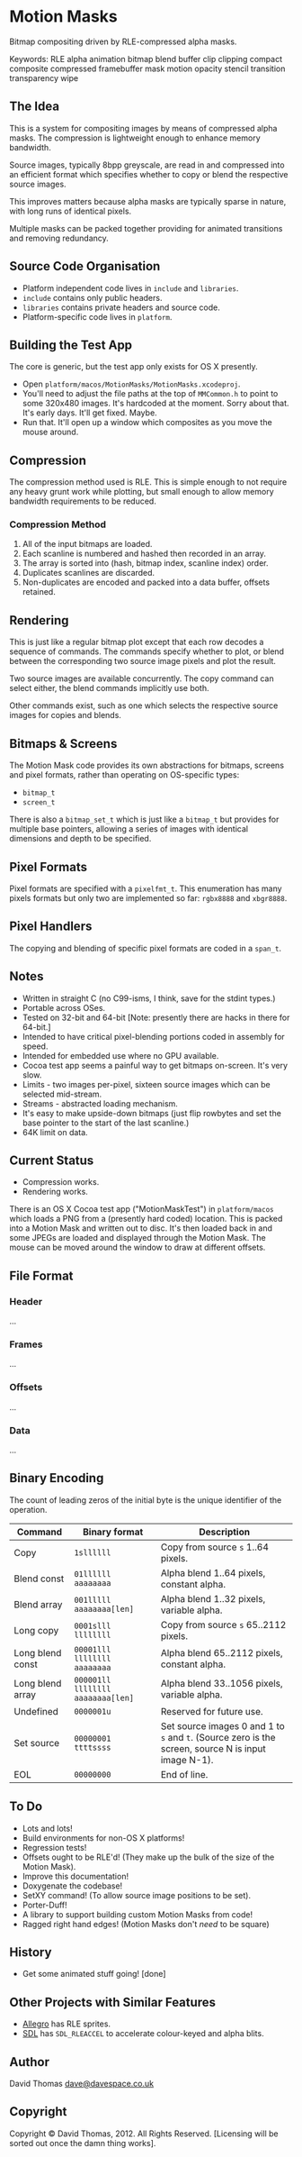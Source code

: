 Motion Masks
============

Bitmap compositing driven by RLE-compressed alpha masks.

Keywords: RLE alpha animation bitmap blend buffer clip clipping compact composite compressed framebuffer mask motion opacity stencil transition transparency wipe

The Idea
--------

This is a system for compositing images by means of compressed alpha masks. The compression is lightweight enough to enhance memory bandwidth.

Source images, typically 8bpp greyscale, are read in and compressed into an efficient format which specifies whether to copy or blend the respective source images.

This improves matters because alpha masks are typically sparse in nature, with long runs of identical pixels.

Multiple masks can be packed together providing for animated transitions and removing redundancy.

Source Code Organisation
------------------------

* Platform independent code lives in `include` and `libraries`.
* `include` contains only public headers.
* `libraries` contains private headers and source code.
* Platform-specific code lives in `platform`.

Building the Test App
---------------------

The core is generic, but the test app only exists for OS X presently.

* Open `platform/macos/MotionMasks/MotionMasks.xcodeproj`.  
* You'll need to adjust the file paths at the top of `MMCommon.h` to point to some 320x480 images. It's hardcoded at the moment. Sorry about that. It's early days. It'll get fixed. Maybe.
* Run that. It'll open up a window which composites as you move the mouse around.

Compression
-----------

The compression method used is RLE. This is simple enough to not require any heavy grunt work while plotting, but small enough to allow memory bandwidth requirements to be reduced.

### Compression Method

1. All of the input bitmaps are loaded.
2. Each scanline is numbered and hashed then recorded in an array.
3. The array is sorted into (hash, bitmap index, scanline index) order.
4. Duplicates scanlines are discarded.
5. Non-duplicates are encoded and packed into a data buffer, offsets retained.

Rendering
---------

This is just like a regular bitmap plot except that each row decodes a sequence of commands. The commands specify whether to plot, or blend between the corresponding two source image pixels and plot the result.

Two source images are available concurrently. The copy command can select either, the blend commands implicitly use both.

Other commands exist, such as one which selects the respective source images for copies and blends.

Bitmaps & Screens
-----------------

The Motion Mask code provides its own abstractions for bitmaps, screens and pixel formats, rather than operating on OS-specific types:

* `bitmap_t`
* `screen_t`

There is also a `bitmap_set_t` which is just like a `bitmap_t` but provides for multiple base pointers, allowing a series of images with identical dimensions and depth to be specified.

Pixel Formats
-------------

Pixel formats are specified with a `pixelfmt_t`. This enumeration has many pixels formats but only two are implemented so far: `rgbx8888` and `xbgr8888`.

Pixel Handlers
--------------

The copying and blending of specific pixel formats are coded in a `span_t`.

Notes
-----

* Written in straight C (no C99-isms, I think, save for the stdint types.)
* Portable across OSes.
* Tested on 32-bit and 64-bit [Note: presently there are hacks in there for 64-bit.]
* Intended to have critical pixel-blending portions coded in assembly for speed.
* Intended for embedded use where no GPU available.
* Cocoa test app seems a painful way to get bitmaps on-screen. It's very slow.
* Limits - two images per-pixel, sixteen source images which can be selected mid-stream.
* Streams - abstracted loading mechanism.
* It's easy to make upside-down bitmaps (just flip rowbytes and set the base pointer to the start of the last scanline.)
* 64K limit on data.

Current Status
--------------

* Compression works.
* Rendering works.

There is an OS X Cocoa test app ("MotionMaskTest") in `platform/macos` which loads a PNG from a (presently hard coded) location. This is packed into a Motion Mask and written out to disc. It's then loaded back in and some JPEGs are loaded and displayed through the Motion Mask. The mouse can be moved around the window to draw at different offsets.

File Format
-----------

### Header
...

### Frames
...

### Offsets
...

### Data
...


Binary Encoding
---------------

The count of leading zeros of the initial byte is the unique identifier of the operation.

Command          | Binary format                     | Description
---------------- | --------------------------------- | -----------------------------------------
Copy             | `1sllllll`                        | Copy from source `s` 1..64 pixels.
Blend const      | `01llllll aaaaaaaa`               | Alpha blend 1..64 pixels, constant alpha.
Blend array      | `001lllll aaaaaaaa[len]`          | Alpha blend 1..32 pixels, variable alpha.
Long copy        | `0001slll llllllll`               | Copy from source `s` 65..2112 pixels.
Long blend const | `00001lll llllllll aaaaaaaa`      | Alpha blend 65..2112 pixels, constant alpha.
Long blend array | `000001ll llllllll aaaaaaaa[len]` | Alpha blend 33..1056 pixels, variable alpha.
Undefined        | `0000001u`                        | Reserved for future use.
Set source       | `00000001 ttttssss`               | Set source images 0 and 1 to `s` and `t`. (Source zero is the screen, source N is input image N-1).
EOL              | `00000000`                        | End of line.

To Do
-----

* Lots and lots!
* Build environments for non-OS X platforms!
* Regression tests!
* Offsets ought to be RLE'd! (They make up the bulk of the size of the Motion Mask).
* Improve this documentation!
* Doxygenate the codebase!
* SetXY command! (To allow source image positions to be set).
* Porter-Duff!
* A library to support building custom Motion Masks from code!
* Ragged right hand edges! (Motion Masks don't _need_ to be square)

History
-------

* Get some animated stuff going! [done]

Other Projects with Similar Features
------------------------------------

* [Allegro](http://alleg.sourceforge.net/) has RLE sprites.
* [SDL](http://www.libsdl.org/) has `SDL_RLEACCEL` to accelerate colour-keyed and alpha blits.

Author
------

David Thomas <dave@davespace.co.uk>

Copyright
---------

Copyright © David Thomas, 2012. All Rights Reserved. [Licensing will be sorted out once the damn thing works].
